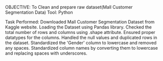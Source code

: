 OBJECTIVE: To Clean and prepare raw dataset(Mall Customer Segmentation Data)
Tool: Python

Task Performed:
Downloaded Mall Customer Segmentation Dataset from Kaggle website.
Loading the Dataset using Pandas library.
Checked the total number of rows and columns using .shape attribute.
Ensured proper datatypes for the columns.
Handled the null values and duplicated rows in the dataset.
Standardized the 'Gender' column to lowercase and removed any spaces.
Standardized column names by converting them to lowercase and replacing spaces with underscores.
